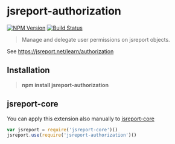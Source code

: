 # jsreport-authorization
[![NPM Version](http://img.shields.io/npm/v/jsreport-authorization.svg?style=flat-square)](https://npmjs.com/package/jsreport-authorization)
[![Build Status](https://travis-ci.org/jsreport/jsreport-authorization.png?branch=master)](https://travis-ci.org/jsreport/jsreport-authorization)

> Manage and delegate user permissions on jsreport objects. 

See https://jsreport.net/learn/authorization

## Installation

> **npm install jsreport-authorization**

## jsreport-core
You can apply this extension also manually to [jsreport-core](https://github.com/jsreport/jsreport-core)

```js
var jsreport = require('jsreport-core')()
jsreport.use(require('jsreport-authorization')()
```
